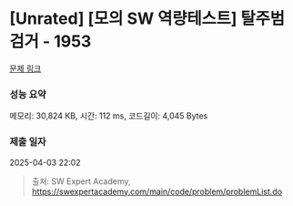 # [Unrated] [모의 SW 역량테스트] 탈주범 검거 - 1953 

[문제 링크](https://swexpertacademy.com/main/code/problem/problemDetail.do?contestProbId=AV5PpLlKAQ4DFAUq) 

### 성능 요약

메모리: 30,824 KB, 시간: 112 ms, 코드길이: 4,045 Bytes

### 제출 일자

2025-04-03 22:02



> 출처: SW Expert Academy, https://swexpertacademy.com/main/code/problem/problemList.do